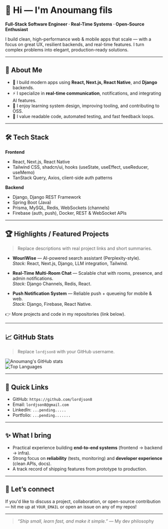 # 👋 Hi — I'm Anoumang fils

**Full-Stack Software Engineer · Real-Time Systems · Open-Source Enthusiast**

I build clean, high-performance web & mobile apps that scale — with a focus on great UX, resilient backends, and real-time features. I turn complex problems into elegant, production-ready solutions.

---

## 💼 About Me
- 🔭 I build modern apps using **React, Next.js, React Native**, and **Django** backends.  
- ⚡ I specialize in **real-time communication**, notifications, and integrating AI features.  
- 🌱 I enjoy learning system design, improving tooling, and contributing to OSS.  
- 🎯 I value readable code, automated testing, and fast feedback loops.

---

## 🛠 Tech Stack

**Frontend**
- React, Next.js, React Native  
- Tailwind CSS, shadcn/ui, hooks (useState, useEffect, useReducer, useMemo)  
- TanStack Query, Axios, client-side auth patterns

**Backend**
- Django, Django REST Framework  
- Spring Boot (Java)  
- Prisma, MySQL, Redis, WebSockets (channels)  
- Firebase (auth, push), Docker, REST & WebSocket APIs

---

## 🏆 Highlights / Featured Projects
> Replace descriptions with real project links and short summaries.

- **WouriWise** — AI-powered search assistant (Perplexity-style).  
  *Stack:* React, Next.js, Django, LLM integration, Tailwind.

- **Real-Time Multi-Room Chat** — Scalable chat with rooms, presence, and admin notifications.  
  *Stack:* Django Channels, Redis, React.

- **Push Notification System** — Reliable push + queueing for mobile & web.  
  *Stack:* Django, Firebase, React Native.

👉 More projects and code in my repositories (link below).

---

## 📈 GitHub Stats
> Replace `lordjson8` with your GitHub username.

![Anoumang's GitHub stats](https://github-readme-stats.vercel.app/api?username=lordjson8&show_icons=true&theme=radical)  
![Top Languages](https://github-readme-stats.vercel.app/api/top-langs/?username=lordjson8&layout=compact&theme=radical)

---

## 🔗 Quick Links
- GitHub: `https://github.com/lordjson8`  
- Email: `lordjson8@gmail.com`  
- LinkedIn: `...pending.....`  
- Portfolio: `...pending.......`  

---

## ✨ What I bring
- Practical experience building **end-to-end systems** (frontend → backend → infra).  
- Strong focus on **reliability** (tests, monitoring) and **developer experience** (clean APIs, docs).  
- A track record of shipping features from prototype to production.

---

## 🤝 Let’s connect
If you'd like to discuss a project, collaboration, or open-source contribution — hit me up at `YOUR_EMAIL` or open an issue on any of my repos!

---

> *“Ship small, learn fast, and make it simple.”* — My dev philosophy
